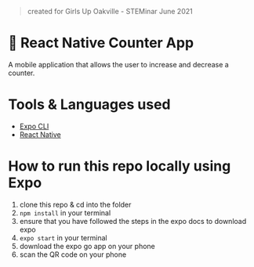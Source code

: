 > created for Girls Up Oakville - STEMinar June 2021
# 🧮 React Native Counter App
A mobile application that allows the user to increase and decrease a counter.

# Tools & Languages used
- [Expo CLI](https://docs.expo.io/)
- [React Native](https://reactnative.dev/docs/getting-started)

# How to run this repo locally using Expo
1. clone this repo & cd into the folder
2. `npm install` in your terminal
3. ensure that you have followed the steps in the expo docs to download expo
4. `expo start` in your terminal
5. download the expo go app on your phone
6. scan the QR code on your phone
